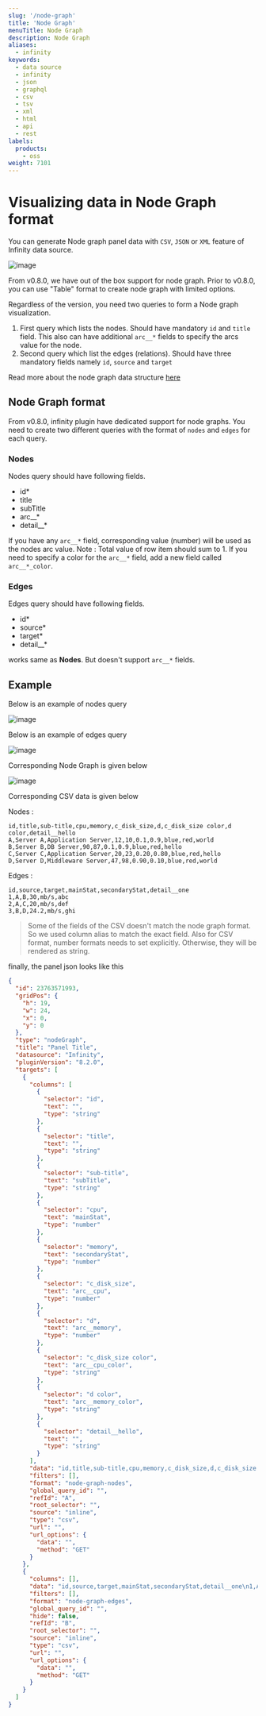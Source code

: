 ```yaml
---
slug: '/node-graph'
title: 'Node Graph'
menuTitle: Node Graph
description: Node Graph
aliases:
  - infinity
keywords:
  - data source
  - infinity
  - json
  - graphql
  - csv
  - tsv
  - xml
  - html
  - api
  - rest
labels:
  products:
    - oss
weight: 7101
---
```


# Visualizing data in Node Graph format

You can generate Node graph panel data with `CSV`, `JSON` or `XML` feature of Infinity data source.

![image](https://user-images.githubusercontent.com/153843/139112671-dee6a9aa-5165-4526-bc8a-7ce36c45181e.png#center)

From v0.8.0, we have out of the box support for node graph. Prior to v0.8.0, you can use "Table" format to create node graph with limited options.

Regardless of the version, you need two queries to form a Node graph visualization.

1. First query which lists the nodes. Should have mandatory `id` and `title` field. This also can have additional `arc__*` fields to specify the arcs value for the node.
2. Second query which list the edges (relations). Should have three mandatory fields namely `id`, `source` and `target`

Read more about the node graph data structure [here](https://grafana.com/docs/grafana/latest/visualizations/node-graph/)

## Node Graph format

From v0.8.0, infinity plugin have dedicated support for node graphs. You need to create two different queries with the format of `nodes` and `edges` for each query.

### Nodes

Nodes query should have following fields.

- id\*
- title
- subTitle
- arc\_\_\*
- detail\_\_\*

If you have any `arc__*` field, corresponding value (number) will be used as the nodes arc value. Note : Total value of row item should sum to 1. If you need to specify a color for the `arc__*` field, add a new field called `arc__*_color`.

### Edges

Edges query should have following fields.

- id\*
- source\*
- target\*
- detail\_\_\*

works same as **Nodes**. But doesn't support `arc__*` fields.

## Example

Below is an example of nodes query

![image](https://user-images.githubusercontent.com/153843/139114480-bd5c8571-4374-4ec0-8af0-224cc73ba3d8.png#center)

Below is an example of edges query

![image](https://user-images.githubusercontent.com/153843/139114526-5ffabaf1-7722-4205-9347-9496a9485306.png#center)

Corresponding Node Graph is given below

![image](https://user-images.githubusercontent.com/153843/139114591-2203f878-bb7d-4111-aaac-fe3bbc99bd6b.png#center)

Corresponding CSV data is given below

Nodes :

```csv
id,title,sub-title,cpu,memory,c_disk_size,d,c_disk_size color,d color,detail__hello
A,Server A,Application Server,12,10,0.1,0.9,blue,red,world
B,Server B,DB Server,90,87,0.1,0.9,blue,red,hello
C,Server C,Application Server,20,23,0.20,0.80,blue,red,hello
D,Server D,Middleware Server,47,98,0.90,0.10,blue,red,world
```

Edges :

```csv
id,source,target,mainStat,secondaryStat,detail__one
1,A,B,30,mb/s,abc
2,A,C,20,mb/s,def
3,B,D,24.2,mb/s,ghi
```

> Some of the fields of the CSV doesn't match the node graph format. So we used column alias to match the exact field. Also for CSV format, number formats needs to set explicitly. Otherwise, they will be rendered as string.

finally, the panel json looks like this

```json
{
  "id": 23763571993,
  "gridPos": {
    "h": 19,
    "w": 24,
    "x": 0,
    "y": 0
  },
  "type": "nodeGraph",
  "title": "Panel Title",
  "datasource": "Infinity",
  "pluginVersion": "8.2.0",
  "targets": [
    {
      "columns": [
        {
          "selector": "id",
          "text": "",
          "type": "string"
        },
        {
          "selector": "title",
          "text": "",
          "type": "string"
        },
        {
          "selector": "sub-title",
          "text": "subTitle",
          "type": "string"
        },
        {
          "selector": "cpu",
          "text": "mainStat",
          "type": "number"
        },
        {
          "selector": "memory",
          "text": "secondaryStat",
          "type": "number"
        },
        {
          "selector": "c_disk_size",
          "text": "arc__cpu",
          "type": "number"
        },
        {
          "selector": "d",
          "text": "arc__memory",
          "type": "number"
        },
        {
          "selector": "c_disk_size color",
          "text": "arc__cpu_color",
          "type": "string"
        },
        {
          "selector": "d color",
          "text": "arc__memory_color",
          "type": "string"
        },
        {
          "selector": "detail__hello",
          "text": "",
          "type": "string"
        }
      ],
      "data": "id,title,sub-title,cpu,memory,c_disk_size,d,c_disk_size color,d color,detail__hello\nA,Server A,Application Server,12,10,0.1,0.9,blue,red,world\nB,Server B,DB Server,90,87,0.1,0.9,blue,red,hello\nC,Server C,Application Server,20,23,0.20,0.80,blue,red,hello\nD,Server D,Middleware Server,47,98,0.90,0.10,blue,red,world",
      "filters": [],
      "format": "node-graph-nodes",
      "global_query_id": "",
      "refId": "A",
      "root_selector": "",
      "source": "inline",
      "type": "csv",
      "url": "",
      "url_options": {
        "data": "",
        "method": "GET"
      }
    },
    {
      "columns": [],
      "data": "id,source,target,mainStat,secondaryStat,detail__one\n1,A,B,30,mb/s,abc\n2,A,C,20,mb/s,def\n3,B,D,24.2,mb/s,ghi",
      "filters": [],
      "format": "node-graph-edges",
      "global_query_id": "",
      "hide": false,
      "refId": "B",
      "root_selector": "",
      "source": "inline",
      "type": "csv",
      "url": "",
      "url_options": {
        "data": "",
        "method": "GET"
      }
    }
  ]
}
```
